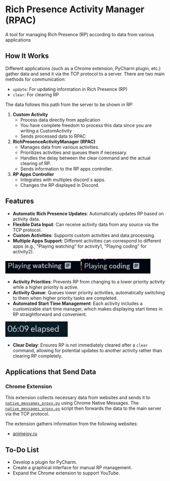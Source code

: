 # Rich Presence Activity Manager (RPAC)

A tool for managing Rich Presence (RP) according to data from various applications

## How It Works

Different applications (such as a Chrome extension, PyCharm plugin, etc.) gather data and send it via the TCP protocol
to a server. There are two main methods for communication:

- `update`: For updating information in Rich Presence (RP)
- `clear`: For clearing RP

The data follows this path from the server to be shown in RP:

1. **Custom Activity**
    - Process data directly from application
    - You have complete freedom to process this data since you are writing a CustomActivity
    - Sends processed data to RPAC
2. **RichPresenceActivityManager (RPAC)**
    - Manages data from various activities.
    - Prioritizes activities and queues them if necessary.
    - Handles the delay between the clear command and the actual clearing of RP.
    - Sends information to the RP apps controller.
3. **RP Apps Controller**
    - Integrates with multiples discord`s apps.
    - Changes the RP displayed in Discord.

## Features

- **Automatic Rich Presence Updates**: Automatically updates RP based on activity data.
- **Flexible Data Input**: Can receive activity data from any source via the TCP protocol.
- **Custom Activities**: Supports custom activities and data processing.
- **Multiple Apps Support**: Different activities can correspond to different apps (e.g., "Playing watching" for
  activity1, "Playing coding" for activity2).

![img.png](assets/watching.png)![img.png](assets/coding.png)

- **Activity Priorities**: Prevents RP from changing to a lower priority activity while a higher priority is active.
- **Activity Queue**: Queues lower priority activities, automatically switching to them when higher priority tasks are
  completed.
- **Automated Start Time Management**: Each activity includes a customizable start time manager, which makes displaying
  start times in RP straightforward and convenient.

![img.png](assets/time.png)

- **Clear Delay**: Ensures RP is not immediately cleared after a `clear` command, allowing for potential updates to
  another activity rather than clearing RP completely.

## Applications that Send Data

### Chrome Extension

This extension collects necessary data from websites and sends it
to [`native_messages_proxy.py`](https://github.com/perites/CustomRichPresence/blob/master/chrome-extension/native_messages_proxy.py)
using Chrome Native Messages.
The [`native_messages_proxy.py`](https://github.com/perites/CustomRichPresence/blob/master/chrome-extension/native_messages_proxy.py)
script then forwards the data to the main server via the TCP protocol.

The extension gathers information from the following websites:

- [animejoy.ru](http://animejoy.ru/)

## To-Do List

- Develop a plugin for PyCharm.
- Create a graphical interface for manual RP management.
- Expand the Chrome extension to support YouTube.